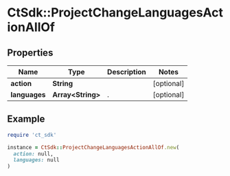 # CtSdk::ProjectChangeLanguagesActionAllOf

## Properties

| Name | Type | Description | Notes |
| ---- | ---- | ----------- | ----- |
| **action** | **String** |  | [optional] |
| **languages** | **Array&lt;String&gt;** | . | [optional] |

## Example

```ruby
require 'ct_sdk'

instance = CtSdk::ProjectChangeLanguagesActionAllOf.new(
  action: null,
  languages: null
)
```

